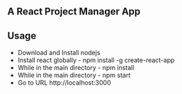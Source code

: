 ## A React Project Manager App 

## Usage

* Download and Install nodejs
* Install react globally - npm install -g create-react-app
* While in the main directory - npm install
* While in the main directory - npm start
* Go to URL http://localhost:3000
